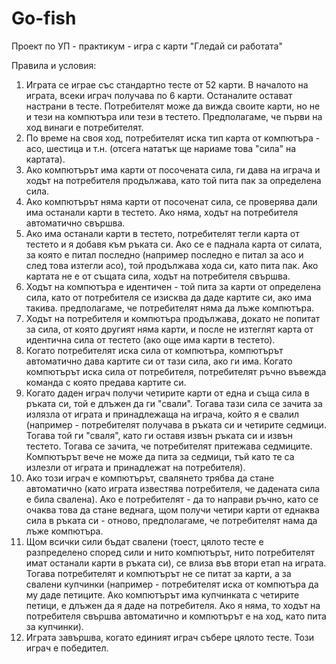 # Go-fish
Проект по УП - практикум - игра с карти "Гледай си работата"

Правила и условия:
1) Играта се играе със стандартно тесте от 52 карти. В началото на играта, всеки играч получава по 6 карти. Останалите остават настрани в тесте. Потребителят може да вижда своите карти, но не и тези на компютъра или тези в тестето. Предполагаме, че първи на ход винаги е потребителят.
2) По време на своя ход, потребителят иска тип карта от компютъра - асо, шестица и т.н. (отсега нататък ще нариаме това "сила" на картата).
3) Ако компютърът има карти от посочената сила, ги дава на играча и ходът на потребителя продължава, като той пита пак за определена сила.
4) Ако компютърът няма карти от посоченат сила, се проверява дали има останали карти в тестето. Ако няма, ходът на потребителя автоматично свършва.
5) Ако има останали карти в тестето, потребителят тегли карта от тестето и я добавя към ръката си. Ако се е паднала карта от силата, за която е питал последно (например последно е питал за асо и след това изтегли асо), той продължава хода си, като пита пак. Ако картата не е от същата сила, ходът на потребителя свършва.
6) Ходът на компютъра е идентичен - той пита за карти от определена сила, като от потребителя се изисква да даде картите си, ако има такива. предполагаме, че потребителят няма да лъже компютъра.
7) Ходът на потребителя и компютъра продължава, докато не попитат за сила, от която другият няма карти, и после не изтеглят карта от идентична сила от тестето (ако още има карти в тестето).
8) Когато потребителят иска сила от компютъра, компютърът автоматично дава картите си от тази сила, ако ги има. Когато компютърът иска сила от потребителя, потребителят ръчно въвежда команда с която предава картите си.
9) Когато даден играч получи четирите карти от една и съща сила в ръката си, той е длъжен да ги "свали". Тогава тази сила се зачита за излязла от играта и принадлежаща на играча, който я е свалил (например - потребителят получава в ръката си и четирите седмици. Тогава той ги "сваля", като ги оставя извън ръката си и извън тестето. Тогава се зачита, че потребителят притежава седмиците. Компютърът вече не може да пита за седмици, тъй като те са излезли от играта и принадлежат на потребителя).
10) Ако този играч е компютърът, свалянето трябва да стане автоматично (като играта известява потребителя, че дадената сила е била свалена). Ако е потребителят - да то направи ръчно, като се очаква това да стане веднага, щом получи четири карти от еднаква сила в ръката си - отново, предполагаме, че потребителят нама да лъже компютъра.
11) Щом всички сили бъдат свалени (тоест, цялото тесте е разпределено според сили и нито компютърът, нито потребителят имат останали карти в ръката си), се влиза във втори етап на играта. Тогава потребителят и компютърът не се питат за карти, а за свалени купчинки (например - потребителят иска от компютъра да му даде петиците. Ако компютърът има купчинката с четирите петици, е длъжен да я даде на потребителя. Ако я няма, то ходът на потребителя свършва автоматично и компютърът е на ход, като пита за купчинки).
12) Играта завършва, когато единият играч събере цялото тесте. Този играч е победител.

